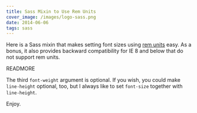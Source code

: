 ```yaml
---
title: Sass Mixin to Use Rem Units
cover_image: /images/logo-sass.png
date: 2014-06-06
tags: sass
---
```

Here is a Sass mixin that makes setting font sizes using 
[rem units](http://css-tricks.com/theres-more-to-the-css-rem-unit-than-font-sizing/) easy. As a
bonus, it also provides backward compatibility for IE 8 and below that do not support rem units.

READMORE

<script src="https://gist.github.com/vvasabi/324f8e1b522536eb95d5.js"></script>

The third `font-weight` argument is optional. If you wish, you could make `line-height` optional,
too, but I always like to set `font-size` together with `line-height`.

Enjoy.
